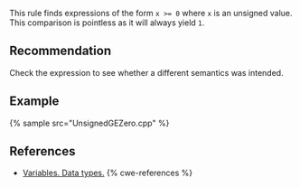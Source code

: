 This rule finds expressions of the form `x >= 0` where `x` is an unsigned value. This comparison is pointless as it will always yield `1`.


## Recommendation
Check the expression to see whether a different semantics was intended.


## Example
{% sample src="UnsignedGEZero.cpp" %}

## References
* [Variables. Data types.](http://www.cplusplus.com/doc/tutorial/variables/)
{% cwe-references %}
